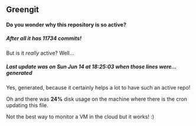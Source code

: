 ## Greengit

#### Do you wonder why this repository is so active?

##### After all it has 11734 commits!

But is it *really* active? Well...

##### Last update was on Sun Jun 14 at 18:25:03 when those lines were... generated

Yes, generated, because it certainly helps a lot to have such an active repo!

Oh and there was **24%** disk usage on the machine
where there is the cron updating this file.

Not the best way to monitor a VM in the cloud but it works! :)
